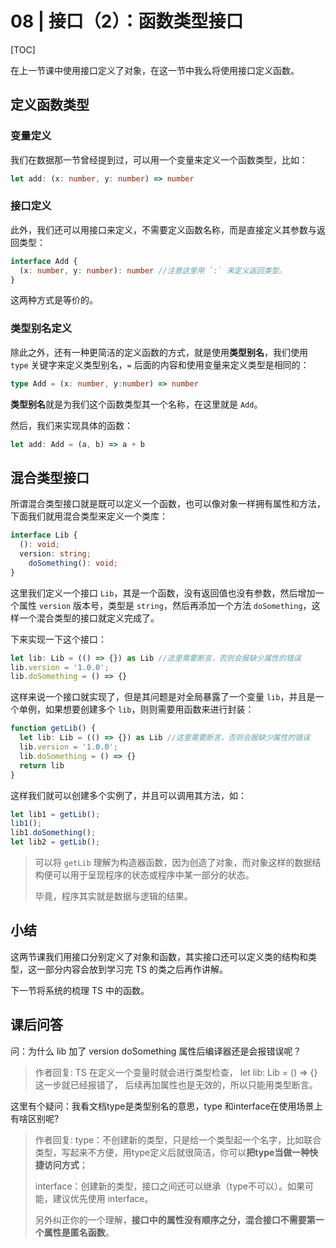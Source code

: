 # 08 | 接口（2）：函数类型接口

[TOC]

在上一节课中使用接口定义了对象，在这一节中我么将使用接口定义函数。



## 定义函数类型

### 变量定义

我们在数据那一节曾经提到过，可以用一个变量来定义一个函数类型，比如：

```ts
let add: (x: number, y: number) => number
```

### 接口定义

此外，我们还可以用接口来定义，不需要定义函数名称，而是直接定义其参数与返回类型：

```ts
interface Add {
  (x: number, y: number): number //注意这里用 `:` 来定义返回类型。
}
```

这两种方式是等价的。

### 类型别名定义

除此之外，还有一种更简洁的定义函数的方式，就是使用**类型别名**，我们使用 `type` 关键字来定义类型别名，`=` 后面的内容和使用变量来定义类型是相同的：

```ts
type Add = (x: number, y:number) => number
```

**类型别名**就是为我们这个函数类型其一个名称，在这里就是 `Add`。

然后，我们来实现具体的函数：

```ts
let add: Add = (a, b) => a + b
```



## 混合类型接口

所谓混合类型接口就是既可以定义一个函数，也可以像对象一样拥有属性和方法，下面我们就用混合类型来定义一个类库：

```ts
interface Lib {
  (): void;
  version: string;
	doSomething(): void;
}
```

 这里我们定义一个接口 `Lib`，其是一个函数，没有返回值也没有参数，然后增加一个属性 `version` 版本号，类型是 `string`，然后再添加一个方法 `doSomething`，这样一个混合类型的接口就定义完成了。

下来实现一下这个接口：

```ts
let lib: Lib = (() => {}) as Lib //这里需要断言，否则会报缺少属性的错误 
lib.version = '1.0.0';
lib.doSomething = () => {}
```

这样来说一个接口就实现了，但是其问题是对全局暴露了一个变量 `lib`，并且是一个单例，如果想要创建多个 `lib`，则则需要用函数来进行封装：

```ts
function getLib() {
  let lib: Lib = (() => {}) as Lib //这里需要断言，否则会报缺少属性的错误 
  lib.version = '1.0.0';
  lib.doSomething = () => {}
  return lib
}
```

这样我们就可以创建多个实例了，并且可以调用其方法，如：

```ts
let lib1 = getLib();
lib1();
lib1.doSomething();
let lib2 = getLib();
```

> 可以将 `getLib` 理解为构造器函数，因为创造了对象，而对象这样的数据结构便可以用于呈现程序的状态或程序中某一部分的状态。
>
> 毕竟，程序其实就是数据与逻辑的结果。

## 小结

这两节课我们用接口分别定义了对象和函数，其实接口还可以定义类的结构和类型，这一部分内容会放到学习完 TS 的类之后再作讲解。

下一节将系统的梳理 TS 中的函数。



## 课后问答

问：为什么 lib 加了 version doSomething 属性后编译器还是会报错误呢？

> 作者回复: TS 在定义一个变量时就会进行类型检查，
> let lib: Lib = () => {} 这一步就已经报错了，
> 后续再加属性也是无效的，所以只能用类型断言。



这里有个疑问：我看文档type是类型别名的意思，type 和interface在使用场景上有啥区别呢?

> 作者回复: type：不创建新的类型，只是给一个类型起一个名字，比如联合类型，写起来不方便，用type定义后就很简洁，你可以**把type当做一种快捷访问方式**；
>
> interface：创建新的类型，接口之间还可以继承（type不可以）。如果可能，建议优先使用 interface。
>
> 另外纠正你的一个理解，**接口中的属性没有顺序之分，混合接口不需要第一个属性是匿名函数**。



















